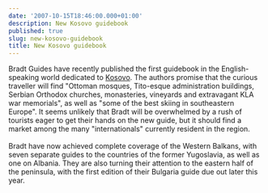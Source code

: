 ```yaml
---
date: '2007-10-15T18:46:00.000+01:00'
description: New Kosovo guidebook
published: true
slug: new-kosovo-guidebook
title: New Kosovo guidebook
---
```


Bradt Guides have recently published the first guidebook in the English-speaking world dedicated to <a href="http://www.amazon.co.uk/exec/obidos/redirect?link_code=as2&amp;path=ASIN/1841621994/ref=nosim/&amp;tag=balkanology-21&amp;camp=1634&amp;creative=6738">Kosovo</a>. The authors promise that the curious traveller will find "Ottoman mosques, Tito-esque administration buildings, Serbian Orthodox churches, monasteries, vineyards and extravagant KLA war memorials", as well as "some of the best skiing in southeastern Europe". It seems unlikely that Bradt will be overwhelmed by a rush of tourists eager to get their hands on the new guide, but it should find a market among the many "internationals" currently resident in the region.<br /><br />Bradt have now achieved complete coverage of the Western Balkans, with seven separate guides to the countries of the former Yugoslavia, as well as one on Albania. They are also turning their attention to the eastern half of the peninsula, with the first edition of their Bulgaria guide due out later this year.